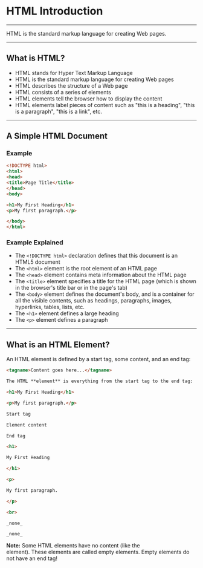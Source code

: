 ﻿# HTML Introduction

---

HTML is the standard markup language for creating Web pages.

---

## What is HTML?

- HTML stands for Hyper Text Markup Language
- HTML is the standard markup language for creating Web pages
- HTML describes the structure of a Web page
- HTML consists of a series of elements
- HTML elements tell the browser how to display the content
- HTML elements label pieces of content such as "this is a heading", "this is a paragraph", "this is a link", etc.

---

## A Simple HTML Document

### Example

```HTML
<!DOCTYPE html>
<html>
<head>
<title>Page Title</title>
</head>
<body>

<h1>My First Heading</h1>
<p>My first paragraph.</p>

</body>
</html>
```

### Example Explained

- The `<!DOCTYPE html>` declaration defines that this document is an HTML5 document
- The `<html>` element is the root element of an HTML page
- The `<head>` element contains meta information about the HTML page
- The `<title>` element specifies a title for the HTML page (which is shown in the browser's title bar or in the page's tab)
- The `<body>` element defines the document's body, and is a container for all the visible contents, such as headings, paragraphs, images, hyperlinks, tables, lists, etc.
- The `<h1>` element defines a large heading
- The `<p>` element defines a paragraph

---

## What is an HTML Element?

An HTML element is defined by a start tag, some content, and an end tag:

```HTML
<tagname>Content goes here...</tagname>

The HTML **element** is everything from the start tag to the end tag:

<h1>My First Heading</h1>

<p>My first paragraph.</p>

Start tag

Element content

End tag

<h1>

My First Heading

</h1>

<p>

My first paragraph.

</p>

<br>

_none_

_none_
```

**Note:** Some HTML elements have no content (like the <br> element). These elements are called empty elements. Empty elements do not have an end tag!
